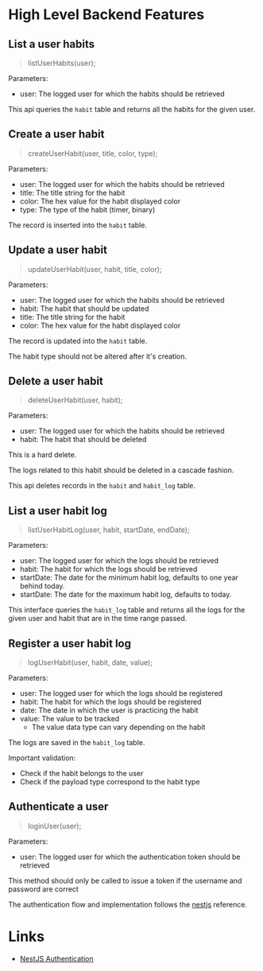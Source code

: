 # High Level Backend Features

## List a user habits

> listUserHabits(user);

Parameters:
- user: The logged user for which the habits should be retrieved

This api queries the `habit` table and returns all the habits for the given user.

## Create a user habit

> createUserHabit(user, title, color, type);

Parameters:
- user: The logged user for which the habits should be retrieved
- title: The title string for the habit
- color: The hex value for the habit displayed color
- type: The type of the habit (timer, binary)

The record is inserted into the `habit` table.

## Update a user habit

> updateUserHabit(user, habit, title, color);

Parameters:
- user: The logged user for which the habits should be retrieved
- habit: The habit that should be updated
- title: The title string for the habit
- color: The hex value for the habit displayed color

The record is updated into the `habit` table.

The habit type should not be altered after it's creation.

## Delete a user habit

> deleteUserHabit(user, habit);

Parameters:
- user: The logged user for which the habits should be retrieved
- habit: The habit that should be deleted

This is a hard delete.

The logs related to this habit should be deleted in a cascade fashion.

This api deletes records in the `habit` and `habit_log` table.

## List a user habit log

> listUserHabitLog(user, habit, startDate, endDate);

Parameters:
- user: The logged user for which the logs should be retrieved
- habit: The habit for which the logs should be retrieved
- startDate: The date for the minimum habit log, defaults to one year behind today.
- startDate: The date for the maximum habit log, defaults to today.

This interface queries the `habit_log` table and returns all the logs for the given user and habit that are in the time range passed.

## Register a user habit log

> logUserHabit(user, habit, date, value);

Parameters:
- user: The logged user for which the logs should be registered
- habit: The habit for which the logs should be registered
- date: The date in which the user is practicing the habit
- value: The value to be tracked
    - The value data type can vary depending on the habit

The logs are saved in the `habit_log` table.

Important validation:
- Check if the habit belongs to the user
- Check if the payload type correspond to the habit type

## Authenticate a user

> loginUser(user);

Parameters:
- user: The logged user for which the authentication token should be retrieved

This method should only be called to issue a token if the username and password are correct

The authentication flow and implementation follows the [nestjs][1] reference.

# Links

- [NestJS Authentication][1]

[1]: https://docs.nestjs.com/security/authentication